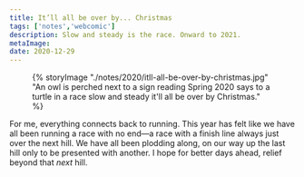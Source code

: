 ```yaml
---
title: It’ll all be over by... Christmas
tags: ['notes','webcomic']
description: Slow and steady is the race. Onward to 2021. 
metaImage: 
date: 2020-12-29
---
```

<figure>{% storyImage "./notes/2020/itll-all-be-over-by-christmas.jpg" "An owl is perched next to a sign reading Spring 2020 says to a turtle in a race slow and steady it'll all be over by Christmas." %}</figure>

For me, everything connects back to running. This year has felt like we have all been running a race with no end&mdash;a race with a finish line always just over the next hill. We have all been plodding along, on our way up the last hill only to be presented with another. I hope for better days ahead, relief beyond that _next_ hill. 